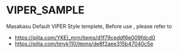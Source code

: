 # VIPER_SAMPLE
Masakasu Default VIPER Style templete,
Before use , please refer to 

* https://qiita.com/YKEI_mrn/items/d1f79ceddf6e009fdcd0 
* https://qiita.com/tmyk110/items/de8f2aee315b47040c5e

